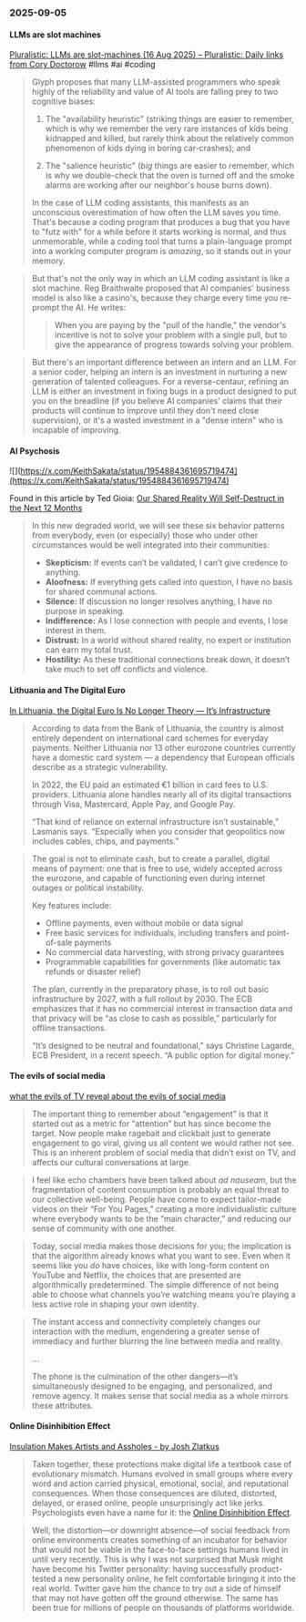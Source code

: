### 2025-09-05
#### LLMs are slot machines
[Pluralistic: LLMs are slot-machines (16 Aug 2025) – Pluralistic: Daily links from Cory Doctorow](https://pluralistic.net/2025/08/16/jackpot/) #llms #ai #coding 

> Glyph proposes that many LLM-assisted programmers who speak highly of the reliability and value of AI tools are falling prey to two cognitive biases:
> 
> 1. The "availability heuristic" (striking things are easier to remember, which is why we remember the very rare instances of kids being kidnapped and killed, but rarely think about the relatively common phenomenon of kids dying in boring car-crashes); and
>     
> 2. The "salience heuristic" (_big_ things are easier to remember, which is why we double-check that the oven is turned off and the smoke alarms are working after our neighbor's house burns down).
>     
> 
> In the case of LLM coding assistants, this manifests as an unconscious overestimation of how often the LLM saves you time. That's because a coding program that produces a bug that you have to "futz with" for a while before it starts working is normal, and thus unmemorable, while a coding tool that turns a plain-language prompt into a working computer program is _amazing_, so it stands out in your memory.

> But that's not the only way in which an LLM coding assistant is like a slot machine. Reg Braithwaite proposed that AI companies' business model is also like a casino's, because they charge every time you re-prompt the AI. He writes:
> 
> > When you are paying by the "pull of the handle," the vendor's incentive is not to solve your problem with a single pull, but to give the appearance of progress towards solving your problem.

> But there's an important difference between an intern and an LLM. For a senior coder, helping an intern is an investment in nurturing a new generation of talented colleagues. For a reverse-centaur, refining an LLM is either an investment in fixing bugs in a product designed to put you on the breadline (if you believe AI companies' claims that their products will continue to improve until they don't need close supervision), or it's a wasted investment in a "dense intern" who is incapable of improving.

#### AI Psychosis
![](https://x.com/KeithSakata/status/1954884361695719474](https://x.com/KeithSakata/status/1954884361695719474)

Found in this article by Ted Gioia: [Our Shared Reality Will Self-Destruct in the Next 12 Months](https://www.honest-broker.com/p/our-shared-reality-will-self-destruct)

> In this new degraded world, we will see these six behavior patterns from everybody, even (or especially) those who under other circumstances would be well integrated into their communities:
> 
> - **Skepticism:** If events can’t be validated, I can’t give credence to anything.
> - **Aloofness:** If everything gets called into question, I have no basis for shared communal actions.
> - **Silence:** If discussion no longer resolves anything, I have no purpose in speaking.
> - **Indifference:** As I lose connection with people and events, I lose interest in them.
> - **Distrust:** In a world without shared reality, no expert or institution can earn my total trust.
> - **Hostility:** As these traditional connections break down, it doesn’t take much to set off conflicts and violence.


#### Lithuania and The Digital Euro
[In Lithuania, the Digital Euro Is No Longer Theory — It’s Infrastructure](https://www.bigtechnology.com/p/in-lithuania-the-digital-euro-is)

> According to data from the Bank of Lithuania, the country is almost entirely dependent on international card schemes for everyday payments. Neither Lithuania nor 13 other eurozone countries currently have a domestic card system — a dependency that European officials describe as a strategic vulnerability.
> 
> In 2022, the EU paid an estimated €1 billion in card fees to U.S. providers. Lithuania alone handles nearly all of its digital transactions through Visa, Mastercard, Apple Pay, and Google Pay.
> 
> “That kind of reliance on external infrastructure isn’t sustainable,” Lasmanis says. “Especially when you consider that geopolitics now includes cables, chips, and payments.”



> The goal is not to eliminate cash, but to create a parallel, digital means of payment: one that is free to use, widely accepted across the eurozone, and capable of functioning even during internet outages or political instability.
> 
> Key features include:
> 
> - Offline payments, even without mobile or data signal
> - Free basic services for individuals, including transfers and point-of-sale payments 
> - No commercial data harvesting, with strong privacy guarantees
> - Programmable capabilities for governments (like automatic tax refunds or disaster relief)
> 
> The plan, currently in the preparatory phase, is to roll out basic infrastructure by 2027, with a full rollout by 2030. The ECB emphasizes that it has no commercial interest in transaction data and that privacy will be “as close to cash as possible,” particularly for offline transactions.
> 
> “It’s designed to be neutral and foundational,” says Christine Lagarde, ECB President, in a recent speech. “A public option for digital money.”

#### The evils of social media
[what the evils of TV reveal about the evils of social media](https://etymology.substack.com/p/what-the-evils-of-tv-reveal-about)

> The important thing to remember about “engagement” is that it started out as a metric for “attention” but has since become the target. Now people make ragebait and clickbait just to generate engagement to go viral, giving us all content we would rather not see. This is an inherent problem of social media that didn’t exist on TV, and affects our cultural conversations at large.

> I feel like echo chambers have been talked about _ad nauseam_, but the fragmentation of content consumption is probably an equal threat to our collective well-being. People have come to expect tailor-made videos on their “For You Pages,” creating a more individualistic culture where everybody wants to be the “main character,” and reducing our sense of community with one another.

> Today, social media makes those decisions for you; the implication is that the algorithm already knows what you want to see. Even when it seems like you _do_ have choices, like with long-form content on YouTube and Netflix, the choices that are presented are algorithmically predetermined. The simple difference of not being able to choose what channels you’re watching means you’re playing a less active role in shaping your own identity.

> The instant access and connectivity completely changes our interaction with the medium, engendering a greater sense of immediacy and further blurring the line between media and reality.
> 
> …
> 
> The phone is the culmination of the other dangers—it’s simultaneously designed to be engaging, and personalized, and remove agency. It makes sense that social media as a whole mirrors these attributes.

#### Online Disinhibition Effect
[Insulation Makes Artists and Assholes - by Josh Zlatkus](https://thelivingfossils.substack.com/p/insulation-makes-artists-and-assholes)

> Taken together, these protections make digital life a textbook case of evolutionary mismatch. Humans evolved in small groups where every word and action carried physical, emotional, social, and reputational consequences. When those consequences are diluted, distorted, delayed, or erased online, people unsurprisingly act like jerks. Psychologists even have a name for it: the [Online Disinhibition Effect](https://www.researchgate.net/publication/8451443_The_Online_Disinhibition_Effect).


> Well, the distortion—or downright absence—of social feedback from online environments creates something of an incubator for behavior that would not be viable in the face-to-face settings humans lived in until very recently. This is why I was not surprised that Musk might have become his Twitter personality: having successfully product-tested a new personality online, he felt comfortable bringing it into the real world. Twitter gave him the chance to try out a side of himself that may not have gotten off the ground otherwise. The same has been true for millions of people on thousands of platforms worldwide.